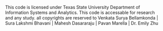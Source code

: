 This code is licensed under Texas State University Department of Information Systems and Analytics.
This code is accessable for research and any study.
all copyrights are reserved to Venkata Surya Bellamkonda | Sura Lakshmi Bhavani | Mahesh Dasararaju | Pavan Marella | Dr. Emily Zhu

